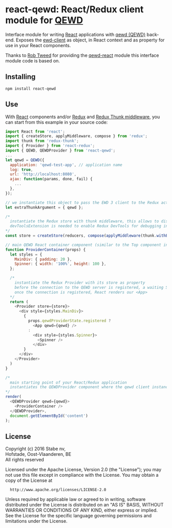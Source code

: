 # react-qewd: React/Redux client module for [QEWD](https://www.npmjs.com/package/qewd)

Interface module for writing [React](https://www.npmjs.com/package/react) applications with [qewd (QEWD)](https://www.npmjs.com/package/qewd) back-end. Exposes the [ewd-client](https://www.npmjs.com/package/ewd-client) as object, in React context and as property for use in your React components. 

Thanks to [Rob Tweed](https://github.com/robtweed) for providing the [qewd-react](https://www.npmjs.com/package/qewd-react) module this interface module code is based on.

## Installing

    npm install react-qewd

## Use

With [React](https://www.npmjs.com/package/react) components and/or [Redux](https://www.npmjs.com/package/redux) and [Redux Thunk middleware](https://www.npmjs.com/package/redux-thunk), you can start from this example in your source code:

```javascript
import React from 'react';
import { createStore, applyMiddleware, compose } from 'redux';
import thunk from 'redux-thunk';
import { Provider } from 'react-redux';
import { QEWD, QEWDProvider } from 'react-qewd';
...
let qewd = QEWD({
  application: 'qewd-test-app', // application name
  log: true,
  url: 'http://localhost:8080',
  ajax: function(params, done, fail) {
   	...
  },
});

// we instantiate this object to pass the EWD 3 client to the Redux action methods in actions/*.js
let extraThunkArgument = { qewd };

/*
  instantiate the Redux store with thunk middleware, this allows to dispatch actions asynchronously
  devToolsExtension is needed to enable Redux DevTools for debugging in the browser
*/
const store = createStore(reducers, compose(applyMiddleware(thunk.withExtraArgument(extraThunkArgument)), window.devToolsExtension ? window.devToolsExtension() : f => f));

// main QEWD React container component (similar to the Top component in the qewd-react loader)
function ProviderContainer(props) {
  let styles = {
    MainDiv: { padding: 20 },
    Spinner: { width: '100%', height: 100 },
  };

  /*
    instantiate the Redux Provider with its store as property
    before the connection to the QEWD server is registered, a waiting Spinner is shown
    once the connection is registered, React renders our <App>
  */
  return (
    <Provider store={store}>
      <div style={styles.MainDiv}>
        {
          props.qewdProviderState.registered ?
            <App qewd={qewd} />
          :
            <div style={styles.Spinner}>
              <Spinner />
            </div>
        }
      </div>
    </Provider>
  )
}

/*
  main starting point of your React/Redux application
  instantiates the QEWDProvider component where the qewd client instance is passed in as a property (for use in your components)
*/
render(
  <QEWDProvider qewd={qewd}>
    <ProviderContainer />
  </QEWDProvider>,
  document.getElementById('content')
);

```

## License

 Copyright (c) 2016 Stabe nv,  
 Hofstade, Oost-Vlaanderen, BE  
 All rights reserved

  Licensed under the Apache License, Version 2.0 (the "License");
  you may not use this file except in compliance with the License.
  You may obtain a copy of the License at

      http://www.apache.org/licenses/LICENSE-2.0

  Unless required by applicable law or agreed to in writing, software
  distributed under the License is distributed on an "AS IS" BASIS,
  WITHOUT WARRANTIES OR CONDITIONS OF ANY KIND, either express or implied.
  See the License for the specific language governing permissions and
  limitations under the License.

